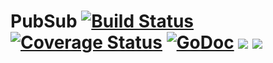 PubSub [![Build Status](https://travis-ci.org/puffinframework/local.pubsub.svg?branch=master)](https://travis-ci.org/puffinframework/local.pubsub) [![Coverage Status](https://coveralls.io/repos/puffinframework/app/badge.png)](https://coveralls.io/r/puffinframework/app) [![GoDoc](http://godoc.org/github.com/puffinframework/pubsub?status.png)](http://godoc.org/github.com/puffinframework/pubsub) ![](http://img.shields.io/license/MIT.png?color=blue) ![](http://img.shields.io/status/pre-alpha.png?color=red)
===


